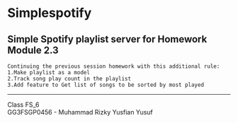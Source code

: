 # Simplespotify

Simple Spotify playlist server for Homework Module 2.3
---
```
Continuing the previous session homework with this additional rule:
1.Make playlist as a model
2.Track song play count in the playlist
3.Add feature to Get list of songs to be sorted by most played
```
---

Class FS_6 <br>
GG3FSGP0456 - Muhammad Rizky Yusfian Yusuf


